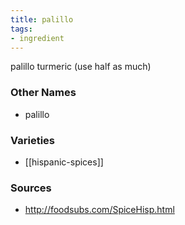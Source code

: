 ```yaml
---
title: palillo
tags:
- ingredient
---
```

palillo turmeric (use half as much)

### Other Names

* palillo

### Varieties

* [[hispanic-spices]]

### Sources
* http://foodsubs.com/SpiceHisp.html
